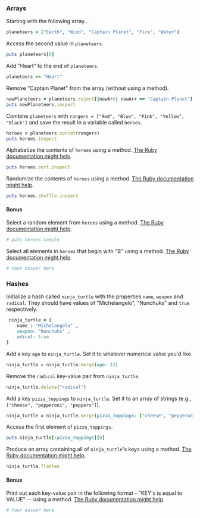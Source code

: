 ### Arrays

Starting with the following array...

```rb
planeteers = ["Earth", "Wind", "Captain Planet", "Fire", "Water"]
```

Access the second value in `planeteers`.

```rb
puts planeteers[0]
```

Add "Heart" to the end of `planeteers`.

```rb
planeteers << "Heart"
```

Remove "Captain Planet" from the array (without using a method).

```rb
newPlaneteers = planeteers.reject{|newArr| newArr == "Captain Planet"}
puts newPlaneteers.inspect
```

Combine `planeteers` with `rangers = ["Red", "Blue", "Pink", "Yellow", "Black"]` and save the result in a variable called `heroes`.

```rb
heroes = planeteers.concat(rangers)
puts heroes.inspect
```

Alphabetize the contents of `heroes` using a method. [The Ruby documentation might help](http://ruby-doc.org/core-2.2.0/Array.html).

```rb
puts heroes.sort.inspect
```

Randomize the contents of `heroes` using a method. [The Ruby documentation might help](http://ruby-doc.org/core-2.2.0/Array.html).

```rb
puts heroes.shuffle.inspect
```

#### Bonus

Select a random element from `heroes` using a method. [The Ruby documentation might help](http://ruby-doc.org/core-2.2.0/Array.html).

```rb
# puts heroes.sample 
```

Select all elements in `heroes` that begin with "B" using a method. [The Ruby documentation might help](http://ruby-doc.org/core-2.2.0/Array.html).

```rb
# Your answer here
```

### Hashes

Initialize a hash called `ninja_turtle` with the properties `name`, `weapon` and `radical`. They should have values of "Michelangelo", "Nunchuks" and `true` respectively.

```rb
 ninja_turtle = {
    name : "Michelangelo" ,
    weapon: "Nunchuks" ,
    adical: true
}
```

Add a key `age` to `ninja_turtle`. Set it to whatever numerical value you'd like.

```rb
ninja_turtle = ninja_turtle.merge(age: 12)
```

Remove the `radical` key-value pair from `ninja_turtle`.

```rb
ninja_turtle.delete("radical")
```

Add a key `pizza_toppings` to `ninja_turtle`. Set it to an array of strings (e.g., `["cheese", "pepperoni", "peppers"]`).

```rb
ninja_turtle = ninja_turtle.merge(pizza_toppings: ["cheese", "pepperoni", "peppers"])
```

Access the first element of `pizza_toppings`.

```rb
puts ninja_turtle[:pizza_toppings][0]
```

Produce an array containing all of `ninja_turtle`'s keys using a method. [The Ruby documentation might help](http://ruby-doc.org/core-1.9.3/Hash.html).

```rb
ninja_turtle.flatten
```

#### Bonus

Print out each key-value pair in the following format - "KEY's is equal to VALUE" -- using a method. [The Ruby documentation might help](http://ruby-doc.org/core-1.9.3/Hash.html).

```rb
# Your answer here
```

